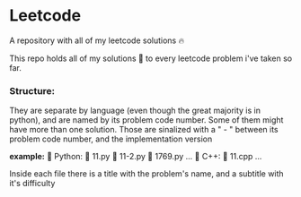 # Leetcode
A repository with all of my leetcode solutions 🔥

This repo holds all of my solutions 🚀 to every leetcode problem i've taken so far.

### Structure:
They are separate by language (even though the great majority is in python), and are
named by its problem code number. Some of them might have more than one solution. Those
are sinalized with a " - " between its problem code number, and the implementation version

**example:**
    📂 Python:
      🐍 11.py
      🐍 11-2.py
      🐍 1769.py
      ...
    📁 C++:
      🧮 11.cpp
      ...

Inside each file there is a title with the problem's name, and a subtitle with it's difficulty
